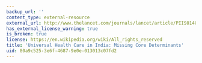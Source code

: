 ```yaml
---
backup_url: ''
content_type: external-resource
external_url: http://www.thelancet.com/journals/lancet/article/PIIS0140-6736(10)62045-4/
has_external_license_warning: true
is_broken: true
license: https://en.wikipedia.org/wiki/All_rights_reserved
title: 'Universal Health Care in India: Missing Core Determinants'
uid: 80a9c525-3e6f-4687-9e0e-013013c07fd2
---
```

